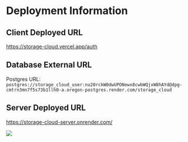  <h1>Deployment Information</h1>
    <h2>Client Deployed URL</h2>
    <p><a href="https://storage-cloud.vercel.app" target="_blank">https://storage-cloud.vercel.app/auth</a></p>
    <h2>Database External URL</h2>
    <p>Postgres URL: <code>postgres://storage_cloud_user:nu20rckW0dwUPONewx8cwbWQjxW8hAYd@dpg-cmtrn3mn7f5s73b1llh0-a.oregon-postgres.render.com/storage_cloud</code></p>
    <h2>Server Deployed URL</h2>
    <p><a href="https://storage-cloud-server.onrender.com/" target="_blank">https://storage-cloud-server.onrender.com/</a></p>
    <img src="https://github.com/aseeralfaisal/storage_cloud/assets/67814164/faccdb81-f70a-4d2e-8364-d9b22b1e234b" >
